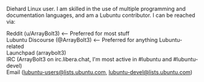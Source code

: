 Diehard Linux user. I am skilled in the use of multiple programming and documentation languages, and am a Lubuntu contributor.
I can be reached via:

Reddit (u/ArrayBolt3) <-- Preferred for most stuff  
Lubuntu Discourse (@ArrayBolt3) <-- Preferred for anything Lubuntu-related  
Launchpad (arraybolt3)  
IRC (ArrayBolt3 on irc.libera.chat, I'm most active in #lubuntu and #lubuntu-devel)  
Email (lubuntu-users@lists.ubuntu.com, lubuntu-devel@lists.ubuntu.com)  
